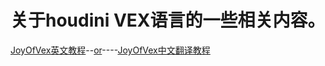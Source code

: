 # 关于houdini VEX语言的一些相关内容。

[JoyOfVex英文教程](http://www.tokeru.com/cgwiki/index.php?title=JoyOfVex)--[or](http://www.tokeru.com/cgwiki/index.php?title=HoudiniVex)----[JoyOfVex中文翻译教程](https://space.bilibili.com/4665318/article)
